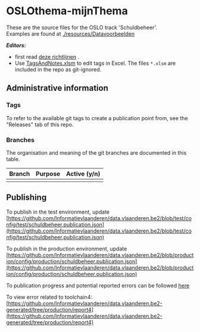 # OSLOthema-mijnThema

These are the source files for the OSLO track 'Schuldbeheer'.  
Examples are found at [./resources/Datavoorbeelden](./resources/Datavoorbeelden)  

**_Editors:_**
- first read [deze richtlijnen](https://github.com/Informatievlaanderen/OSLO-toolchain/blob/master/doc-user/README.md) .
- Use [TagsAndNotes.xlsm](https://github.com/Informatievlaanderen/OSLO-allerleiTooltjes/tree/master/EA-Excel/TagsAndNotes) 
  to edit tags in Excel. The files `*.xlsm` are included in the repo as git-ignored.


## Administrative information

### Tags
To refer to the available git tags to create a publication point from, see the "Releases" tab of this repo.


### Branches
The organisation and meaning of the git branches are documented in this table.


| Branch | Purpose | Active (y/n) |
| ------ | --------- | ---------------- | 
|  |  |  |

## Publishing

To publish in the test environment, update [https://github.com/Informatievlaanderen/data.vlaanderen.be2/blob/test/config/test/schuldbeheer.publication.json](https://github.com/Informatievlaanderen/data.vlaanderen.be2/blob/test/config/test/schuldbeheer.publication.json)

To publish in the production environment, update [https://github.com/Informatievlaanderen/data.vlaanderen.be2/blob/production/config/production/schuldbeheer.publication.json](https://github.com/Informatievlaanderen/data.vlaanderen.be2/blob/production/config/production/schuldbeheer.publication.json)

To publication progress and potential reported errors can be followed [here](https://app.circleci.com/pipelines/github/Informatievlaanderen/data.vlaanderen.be2) 

To view error related to toolchain4: [https://github.com/Informatievlaanderen/data.vlaanderen.be2-generated/tree/production/report4](https://github.com/Informatievlaanderen/data.vlaanderen.be2-generated/tree/production/report4)
